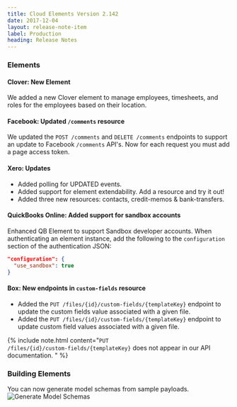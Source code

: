 ```yaml
---
title: Cloud Elements Version 2.142
date: 2017-12-04
layout: release-note-item
label: Production
heading: Release Notes
---
```


### Elements

#### Clover: New Element

We added a new Clover element to manage employees, timesheets, and roles for the employees based on their location.

#### Facebook: Updated `/comments` resource

We updated the `POST /comments` and `DELETE /comments` endpoints to support an update to Facebook `/comments` API's. Now for each request you must add a page access token.

#### Xero: Updates

* Added polling for UPDATED events.
* Added support for element extendability. Add a resource and try it out!
* Added three new resources: contacts, credit-memos & bank-transfers.

#### QuickBooks Online: Added support for sandbox accounts

Enhanced QB Element to support Sandbox developer accounts. When authenticating an element instance, add the following to the `configuration` section of the authentication JSON:

```json
"configuration": {
  "use_sandbox": true
}
```

#### Box: New endpoints in `custom-fields` resource

* Added the `PUT /files/{id}/custom-fields/{templateKey}` endpoint to update the custom fields value associated with a given file.
* Added the `PUT /files/{id}/custom-fields/{templateKey}` endpoint to update custom field values associated with a given file.

{% include note.html content="<code>PUT /files/{id}/custom-fields/{templateKey}</code> does not appear in our API documentation.   " %}

### Building Elements

You can now generate model schemas from sample payloads.
![Generate Model Schemas](https://user-images.githubusercontent.com/2224488/32973897-fe86acea-cbbf-11e7-9c4d-fe34a1182740.gif)

